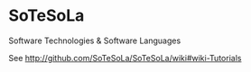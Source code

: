 SoTeSoLa
========

Software Technologies &amp; Software Languages

See http://github.com/SoTeSoLa/SoTeSoLa/wiki#wiki-Tutorials
